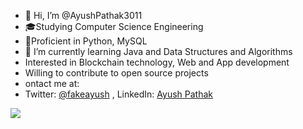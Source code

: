 - 👋 Hi, I’m @AyushPathak3011
- 🎓Studying Computer Science Engineering 
- 🌱Proficient in Python, MySQL
- 🌱 I’m currently learning Java and Data Structures and Algorithms
-  Interested in Blockchain technology, Web and App development
-  Willing to contribute to open source projects
-  ontact me at: 
-  Twitter: [@fakeayush](https://twitter.com/fakeayush)
, LinkedIn: [Ayush Pathak](https://www.linkedin.com/in/ayushpathak-/)

<img src="https://github-readme-stats.vercel.app/api?username=AyushPathak3011&&show_icons=true&title_color=ffffff&icon_color=bb2acf&text_color=daf7dc&bg_color=151515">
<!---
AyushPathak3011/AyushPathak3011 is a ✨ special ✨ repository because its `README.md` (this file) appears on your GitHub profile.
You can click the Preview link to take a look at your changes.
--->
